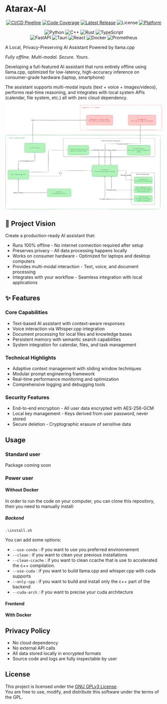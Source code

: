 <!-- <img src="https://github.com/user-attachments/assets/fdd8be29-ac97-4efc-8e5b-b559096e5234" alt="AtaraxAI" width="200"> -->


# Atarax-AI

<p align="center">
  <a href="https://github.com/zyannick/Atarax-AI/actions/workflows/ci.yml"><img src="https://github.com/zyannick/Atarax-AI/actions/workflows/ci.yml/badge.svg" alt="CI/CD Pipeline"></a>
  <a href="https://coveralls.io/github/zyannick/Atarax-AI?branch=main"><img src="https://coveralls.io/repos/github/zyannick/Atarax-AI/badge.svg?branch=main" alt="Code Coverage"/></a>
  <a href="https://github.com/zyannick/Atarax-AI/releases"><img src="https://img.shields.io/github/v/release/zyannick/Atarax-AI" alt="Latest Release"></a>
  <img src="https://img.shields.io/badge/license-GPL--3.0-blue.svg" alt="License">
  <a href="https://img.shields.io/badge/platform-Linux%20%7C%20macOS%20%7C%20Windows-lightgrey.svg"><img src="https://img.shields.io/badge/platform-Linux%20%7C%20macOS%20%7C%20Windows-lightgrey.svg" alt="Platform"/></a>
</p>


<p align="center">
  <img src="https://img.shields.io/badge/Python-3776AB?style=for-the-badge&logo=python&logoColor=white" alt="Python">
  <img src="https://img.shields.io/badge/C%2B%2B-00599C?style=for-the-badge&logo=c%2B%2B&logoColor=white" alt="C++">
  <img src="https://img.shields.io/badge/Rust-000000?style=for-the-badge&logo=rust&logoColor=white" alt="Rust">
  <img src="https://img.shields.io/badge/TypeScript-3178C6?style=for-the-badge&logo=typescript&logoColor=white" alt="TypeScript">
  <br>
  <img src="https://img.shields.io/badge/FastAPI-005571?style=for-the-badge&logo=fastapi" alt="FastAPI">
  <img src="https://img.shields.io/badge/Tauri-24C8DB?style=for-the-badge&logo=tauri&logoColor=white" alt="Tauri">
  <img src="https://img.shields.io/badge/React-20232A?style=for-the-badge&logo=react&logoColor=61DAFB" alt="React">
  <img src="https://img.shields.io/badge/Docker-2496ED?style=for-the-badge&logo=docker&logoColor=white" alt="Docker">
  <img src="https://img.shields.io/badge/Prometheus-E6522C?style=for-the-badge&logo=prometheus&logoColor=white" alt="Prometheus">
</p>


A Local, Privacy-Preserving AI Assistant Powered by llama.cpp

_Fully offline. Multi-modal. Secure. Yours._

Developing a full-featured AI assistant that runs entirely offline using llama.cpp, optimized for low-latency, high-accuracy inference on consumer-grade hardware (laptop, smartphone)

The assistant supports multi-modal inputs (text + voice + images/videos), performs real-time reasoning, and integrates with local system APIs (calendar, file system, etc.)  all with zero cloud dependency.

<img src="docs/architecture/architecture.png" alt="Architecture Diagram" width="800"/>


## 🎯 Project Vision

Create a production-ready AI assistant that:
- Runs 100% offline - No internet connection required after setup
- Preserves privacy - All data processing happens locally
- Works on consumer hardware - Optimized for laptops and desktop computers
- Provides multi-modal interaction - Text, voice, and document processing
- Integrates with your workflow - Seamless integration with local applications

## ✨ Features

### Core Capabilities
- Text-based AI assistant with context-aware responses
- Voice interaction via Whisper.cpp integration
- Document processing for local files and knowledge bases
- Persistent memory with semantic search capabilities
- System integration for calendar, files, and task management

### Technical Highlights
- Adaptive context management with sliding window techniques
- Modular prompt engineering framework
- Real-time performance monitoring and optimization
- Comprehensive logging and debugging tools

### Security Features
- End-to-end encryption - All user data encrypted with AES-256-GCM
- Local key management - Keys derived from user password, never stored
- Secure deletion - Cryptographic erasure of sensitive data
<!-- - **Memory protection** - Sensitive data cleared from RAM after use
- **Audit logging** - All security events logged and encrypted -->


## Usage

### Standard user

Package coming soon

### Power user 

#### Without Docker

In order to run the code on your computer, you can clone this repository, then you need to manually install:

##### Backend

```
.\install.sh 
```

You can add some options:
- ```--use-conda``` : if you want to use you preferred environnement
- ```--clean``` : if you want to clean your previous installations
- ```--clean-ccache``` : if you want to clean ccache that is use to accelerated the c++ compilation. 
- ```--use-cuda``` : if you want to build llama.cpp and whisper.cpp with cuda supports
- ```--only-cpp``` : if you want to build and install only the c++ part of the backend
- ```--cuda-arch``` : if you want to precise your cuda architecture

#### Frontend



#### With Docker



## Privacy Policy

- No cloud dependency
- No external API calls
- All data stored locally in encrypted formats
- Source code and logs are fully inspectable by user


## License

This project is licensed under the [GNU GPLv3 License](LICENSE).  
You are free to use, modify, and distribute this software under the terms of the GPL.


